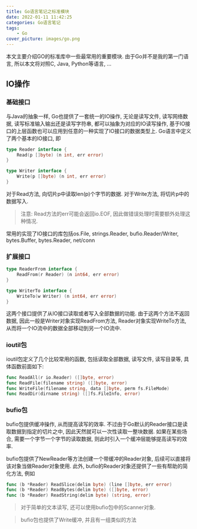 ```yaml
---
title: Go语言笔记之标准模块
date: 2022-01-11 11:42:25
categories: Go语言笔记
tags: 
    - Go
cover_picture: images/go.png
---
```




本文主要介绍GO的标准库中一些最常用的重要模块. 由于Go并不是我的第一门语言, 所以本文将对照C, Java, Python等语言, ...



IO操作
---------

### 基础接口

与Java的抽象一样, Go也提供了一套统一的IO操作, 无论是读写文件, 读写网络数据, 读写标准输入输出还是读写字符串, 都可以抽象为对应的IO读写操作, 基于IO接口的上层函数也可以应用到任意的一种实现了IO接口的数据类型上. Go语言中定义了两个基本的IO接口, 即

```go
type Reader interface {
	Read(p []byte) (n int, err error)
}

type Writer interface {
	Write(p []byte) (n int, err error)
}
```

对于Read方法, 向切片p中读取len(p)个字节的数据. 对于Write方法, 将切片p中的数据写入.

> 注意: Read方法的err可能会返回io.EOF, 因此做错误处理时需要额外处理这种情况.

常用的实现了IO接口的库包括os.File, strings.Reader, bufio.Reader/Writer, bytes.Buffer, bytes.Reader, net/conn

### 扩展接口

```go
type ReaderFrom interface {
	ReadFrom(r Reader) (n int64, err error)
}

type WriterTo interface {
	WriteTo(w Writer) (n int64, err error)
}
```

这两个接口提供了从IO接口读取或者写入全部数据的功能. 由于这两个方法不返回数据, 因此一般是Writer对象实现ReadFrom方法, Reader对象实现WriteTo方法, 从而将一个IO流中的数据全部移动到另一个IO流中.



### ioutil包

ioutil包定义了几个比较常用的函数, 包括读取全部数据, 读写文件, 读写目录等, 具体函数前面如下:

```go
func ReadAll(r io.Reader) ([]byte, error)
func ReadFile(filename string) ([]byte, error)
func WriteFile(filename string, data []byte, perm fs.FileMode)
func ReadDir(dirname string) ([]fs.FileInfo, error)
```

### bufio包

bufio包提供缓冲操作, 从而提高读写的效率. 不过由于Go默认的Reader接口是读取数据到指定的切片之中, 因此天然就可以一次性读取一整块数据. 如果在某些场合, 需要一个字节一个字节的读取数据, 则此时引入一个缓冲层能够提高读写的效率.

bufio包提供了NewReader等方法创建一个带缓冲的Reader对象, 后续可以直接将该对象当做Reader对象使用. 此外, bufio的Reader对象还提供了一些有帮助的简化方法, 例如

```go
func (b *Reader) ReadSlice(delim byte) (line []byte, err error)
func (b *Reader) ReadBytes(delim byte) ([]byte, error)
func (b *Reader) ReadString(delim byte) (string, error)
```

> 对于简单的文本读写, 还可以使用bufio包中的Scanner对象.

> bufio包也提供了Write缓冲, 并且有一组类似的方法

